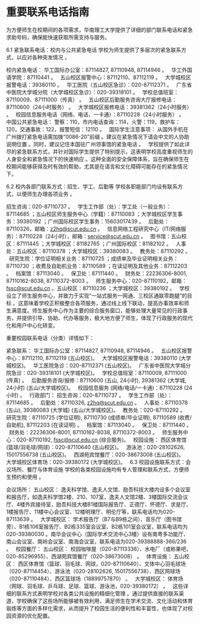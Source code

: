 # 重要联系电话指南

为方便师生在校期间的各项需求，华南理工大学提供了详细的部门联系电话和紧急求助号码，确保能快速获取所需支持与服务。

6.1 紧急联系电话：校内与公共紧急电话
学校为师生提供了多层次的紧急联系方式，以应对各种突发情况 。   

校内紧急电话：
华工国际办公室：87114827, 87110948, 87114946 。   
华工外国语学院：87110441 。   
五山校区报警中心：87112110、87112119 。   
大学城校区报警电话：39380110 。   
华工医院（五山校区急诊）：020-87112371 。   
广东省中医院大学城分院（大学城校区急诊）：020-39318101 。   
学校总值班室：87110009、87111000（传真） 。   
五山校区后勤服务咨询大厅报修电话：87110600（24小时服务） 。   
大学城校区报修电话：39381362（24小时服务） 。   
校园信息服务电话（网络、电话、一卡通）：87110228（24小时服务） 。   
中国公共紧急电话： 警察：110，市内电话查询：114，火警：119，救护车：120，交通事故：122，报警短信：12110 。   
国际学生注意事项： 从国外手机在广州拨打紧急电话需加拨“0086-20”前缀 。建议在紧急情况下请会中文的人协助说明位置 。同时，建议记住本国驻广州领事馆的紧急电话 。   
学校提供了如此详尽的紧急联系方式，并针对国际学生提供了特别提示，这表明学校高度重视师生的人身安全和紧急情况下的快速响应 。这种全面的安全保障体系，旨在确保师生在校期间能够获得及时有效的帮助，尤其是在语言和文化障碍可能存在的紧急情况下。   

6.2 校内各部门联系方式：招生、学工、后勤等
学校各职能部门均设有联系方式，以便师生办理各项业务 。   

招生咨询：020-87110737 。   
学生工作部（处）：学工处（一般业务）：87114685 ；五山校区师生服务中心（学籍）：87110083 ；大学城校区学生事务：39380192 ；广州国际校区学生事务：15603017439 。   
后勤处：87110326，邮箱：z2hq@scut.edu.cn 。   
信息网络工程研究中心（IT/网络服务）：87110228（24小时），邮箱：service@scut.edu.cn 。   
图书馆：五山校区：87111445 ；大学城校区：81182765 ；广州国际校区：81182102 。   
人事处：五山校区：87110378 ；大学城校区：39380083 。   
教务处：87110292 。   
研究生院：学位证明相关业务：87110725 ；成绩单及毕业证明相关业务：87110730 ；收费及自助机业务：87110589 ；在读证明及其他业务：87112203 。   
档案馆：87113040 。   
保卫处：87111440 。   
财务处：22236306-8001, 87110162-8038, 87110372-8003 。   
师生服务中心：020-87110192，邮箱：fssc@scut.edu.cn 。五山校区：87110236 ；大学城校区：39380192 。   
学校设立了师生服务中心，并致力于实现“一站式服务一网通、三校区通联零跑腿”的目标 。这意味着学校正积极整合各项服务，通过线上线下联动，提高办事效率和师生满意度。师生服务中心作为主要的综合服务窗口，能够处理大量常见的行政事务，并提供引导、协助、代办等服务，极大地方便了师生，体现了行政服务的现代化和用户中心化转变。   

重要校园联系电话（分类）详情如下：

紧急联系：
华工国际办公室：87114827, 87110948, 87114946 。   
五山校区报警中心：87112110, 87112119  (五山校区)。   
大学城校区报警电话：39380110  (大学城校区)。   
华工医院急诊：020-87112371  (五山校区)。   
广东省中医院大学城分院急诊：020-39318101  (大学城校区)。   
学校总值班室：87110009, 87111000 (传真) 。   
后勤服务咨询/报修：87110600 (五山, 24小时), 39381362 (大学城, 24小时)  (五山/大学城校区)。   
校园信息服务 (网络/电话/一卡通)：87110228 (24小时) 。   
行政部门：
招生咨询：020-87110737 。   
学生工作部（处）：87114685 。   
后勤处：87110326, z2hq@scut.edu.cn 。   
人事处：87110378 (五山), 39380083 (大学城)  (五山/大学城校区)。   
教务处：020-87110292 。   
研究生院：87110725 (学位证明), 87110730 (成绩单/毕业证明), 87110589 (收费/自助机), 87112203 (在读证明) 。   
档案馆：87113040 。   
保卫处：87111440 。   
财务处：22236306-8001, 87110162-8038, 87110372-8003 。   
师生服务中心：020-87110192, fssc@scut.edu.cn  (综合服务)。   
校园设施：
西区体育馆 (篮球/羽毛球/网球)：020-87110640  (五山校区)。   
游泳池：020-28102626, 15017556738  (五山校区)。   
西湖苑宾馆餐厅：020-38673008  (五山校区)。   
大学城校区体育场：020-39380172  (大学城校区)。   
6.3 校园设施联系方式：会议场所、餐厅与体育设施
学校的各类校园设施均有专人管理和联系方式，方便师生预约和使用 。   

会议场所：
五山校区： 逸夫科学馆、逸夫人文馆、励吾科技大楼内设多个会议室和报告厅，如逸夫科学馆2楼、210、107室，逸夫人文馆2楼、3楼国际交流会议厅、4楼外宾接待室，励吾科技大楼B1楼国际报告厅、正德厅、怀德厅、求是厅、1楼报告厅、11楼中心会议室、12楼明理厅、明伦厅等，联系电话均为020-87113639 。   
大学城校区： 学术报告厅（B7与B9栋之间）、音乐厅（图书馆旁）、B1栋106室报告厅、B2栋335室会议室、B2栋101室会议室，联系电话均为020-39380030 。南华会议中心（国际学术交流中心3楼）设有南粤多功能厅、南山会议室、南岭会议室、南海会议室，联系电话为020-39388888-366/236 。   
校园餐厅：
五山校区： 校园咖啡屋（020-87113336）、水电厂（或称果吧，020-85296955）、西湖苑宾馆餐厅（020-38673008） 。   
体育设施：
五山校区： 西区体育馆（篮球、羽毛球、网球，020-87110640）、文体中心羽毛球场（020-87114454）、游泳池（020-28102626, 15017556738）、西区网球场（020-87110484）、西区篮球场（18899757870） 。   
大学城校区： 体育场（网球、羽毛球、乒乓球、足球、篮球、游泳池，020-39380172） 。   
这些详细的联系方式表明学校对各类公共设施的精细化管理 。通过提供直接的联系渠道，学校确保了这些场所能够被有效利用，满足师生在学术交流、文化活动和体育锻炼等方面的多样化需求，从而提升了校园生活的便利性和丰富性，也体现了对校园资源的优化配置。   

